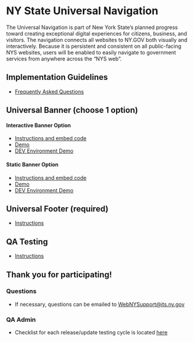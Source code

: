 # NY State Universal Navigation

The Universal Navigation is part of New York State’s planned progress toward creating exceptional digital experiences for citizens, business, and visitors. The navigation connects all websites to NY.GOV both visually and interactively. Because it is persistent and consistent on all public-facing NYS websites, users will be enabled to easily navigate to government services from anywhere across the “NYS web”. 

## Implementation Guidelines
- [Frequently Asked Questions](notes/faqs.md)

## Universal Banner (choose 1 option)

#### Interactive Banner Option

- [Instructions and embed code](notes/interactive-option.md)
- [Demo](http://ny.github.io/universal-navigation/demos/interactive-option-demo.html)
- [DEV Environment Demo](http://ny.github.io/universal-navigation/demos/interactive-option-demo-DEV.html)
#### Static Banner Option

- [Instructions and embed code](notes/static-option.md)
- [Demo](http://ny.github.io/universal-navigation/demos/static-option-demo.html)
- [DEV Environment Demo](http://ny.github.io/universal-navigation/demos/static-option-demo-DEV.html)

## Universal Footer (required)
- [Instructions](notes/footer.md)

## QA Testing
- [Instructions](https://github.com/nys-its/universal-navigation/blob/gh-pages/notes/testing-against-development-staging.md)

## Thank you for participating!

### Questions
- If necessary, questions can be emailed to WebNYSupport@its.ny.gov

### QA Admin
- Checklist for each release/update testing cycle is located [here](https://github.com/ny/universal-navigation/blob/gh-pages/notes/QA-Process-Checklist.md#qa-checklist)
